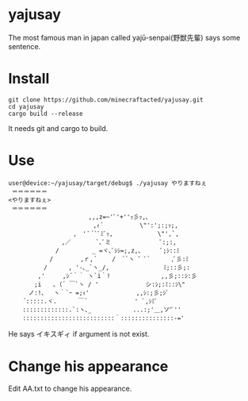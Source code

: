 # yajusay
The most famous man in japan called yajū-senpai(野獣先輩) says some sentence.
# Install
```
git clone https://github.com/minecraftacted/yajusay.git
cd yajusay
cargo build --release
```
It needs git and cargo to build.
# Use
```
user@device:~/yajusay/target/debug$ ./yajusay やりますねぇ
 ＝＝＝＝＝＝ 
<やりますねぇ>
 ＝＝＝＝＝＝ 
　　　　　　　　　　　　　 ,,,z=~'ﾞ'+''ｯ彡ｯ,､
    　　　　　　　　　　　　,ｨ´ 　　　　　 \"':';:;ｯ;,
    　　　　　　　　 ,　' ﾞ´`ﾞﾐﾞｯ,　　　　　　　 \"',`,
    　　　　　　 ,／ 　　　 `､ﾞミ　　　　　　　　 ﾞ:;:,
    　　　　　 /　　　　　 _ =ヾ､ﾞｼｼ=;,z,、　　　 ﾞ;ｼ::ﾐ
    　　　　 /　　　　 ,ｒ,´　　 /　´`ヽ ゛ﾞ`　 　　,ﾞ彡:ﾐ
    　　　 / 　　　, '-､_`ヽ_/,　　　　　　　 　 ﾐ;::彡;:
    　　 ,'　　　,ｼ´｀｀ ヽ`i｀!　　　　　　　　 ,,彡;::ｼ:彡　
    　　;i　　､（´ ￣`ヽ / '　　　　　　　　シ:ｼ;:ﾐ::ｼ\"
    　ノ:!､　 ヽ｀`ｰ =;ｨ'　　　　　　　　,,ｼ:;彡;ｼﾞ
    ´:::::.ヾ. 　　　￣´　　　　　　　　' `,ｼﾐﾞ
    :::::::::::::.`:ヽ､_　　　　　　　...:;'＿,ソ'ﾞ''
    ::::::::::::::::::::::::::｀:::::::::::::::-='
```
He says イキスギィ if argument is not exist.
# Change his appearance
Edit AA.txt to change his appearance.
